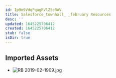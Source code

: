 ```yaml
---
id: Ip9m9VdqPqagRVlZ5eRAV
title: Salesforce_townhall_ _february Resources
desc: ''
updated: 1645225706412
created: 1645225706412
stub: false
isDir: true
---
```

## Imported Assets
- ![RB 2019-02-1909.jpg](/assets/rb-2019-02-1909.jpg)
